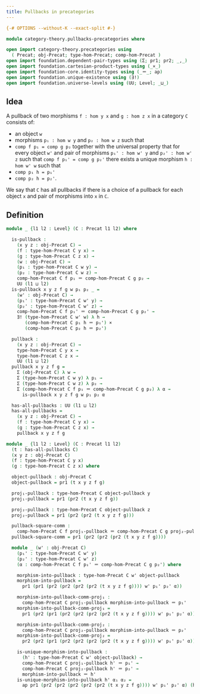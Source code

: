 ```yaml
---
title: Pullbacks in precategories
---
```


```agda
{-# OPTIONS --without-K --exact-split #-}

module category-theory.pullbacks-precategories where

open import category-theory.precategories using
  ( Precat; obj-Precat; type-hom-Precat; comp-hom-Precat )
open import foundation.dependent-pair-types using (Σ; pr1; pr2; _,_)
open import foundation.cartesian-product-types using (_×_)
open import foundation-core.identity-types using (_＝_; ap)
open import foundation.unique-existence using (∃!)
open import foundation.universe-levels using (UU; Level; _⊔_)
```

## Idea

A pullback of two morphisms `f : hom y x` and `g : hom z x` in a category `C` consists of:
- an object `w`
- morphisms `p₁ : hom w y` and `p₂ : hom w z`
such that
- `comp f p₁ = comp g p₂`
together with the universal property that for every object `w'` and pair of morphisms `p₁' : hom w' y` and `p₂' : hom w' z` such that `comp f p₁' = comp g p₂'` there exists a unique morphism `h : hom w' w` such that
- `comp p₁ h = p₁'`
- `comp p₂ h = p₂'`.

We say that `C` has all pullbacks if there is a choice of a pullback for each object `x` and pair of morphisms into `x` in `C`.

## Definition

```agda
module _ {l1 l2 : Level} (C : Precat l1 l2) where

  is-pullback :
    (x y z : obj-Precat C) →
    (f : type-hom-Precat C y x) →
    (g : type-hom-Precat C z x) →
    (w : obj-Precat C) →
    (p₁ : type-hom-Precat C w y) →
    (p₂ : type-hom-Precat C w z) →
    comp-hom-Precat C f p₁ ＝ comp-hom-Precat C g p₂ →
    UU (l1 ⊔ l2)
  is-pullback x y z f g w p₁ p₂ _ =
    (w' : obj-Precat C) →
    (p₁' : type-hom-Precat C w' y) →
    (p₂' : type-hom-Precat C w' z) →
    comp-hom-Precat C f p₁' ＝ comp-hom-Precat C g p₂' →
    ∃! (type-hom-Precat C w' w) λ h →
       (comp-hom-Precat C p₁ h ＝ p₁') ×
       (comp-hom-Precat C p₂ h ＝ p₂')

  pullback :
    (x y z : obj-Precat C) →
    type-hom-Precat C y x →
    type-hom-Precat C z x →
    UU (l1 ⊔ l2)
  pullback x y z f g =
    Σ (obj-Precat C) λ w →
    Σ (type-hom-Precat C w y) λ p₁ →
    Σ (type-hom-Precat C w z) λ p₂ →
    Σ (comp-hom-Precat C f p₁ ＝ comp-hom-Precat C g p₂) λ α →
      is-pullback x y z f g w p₁ p₂ α

  has-all-pullbacks : UU (l1 ⊔ l2)
  has-all-pullbacks =
    (x y z : obj-Precat C) →
    (f : type-hom-Precat C y x) →
    (g : type-hom-Precat C z x) →
    pullback x y z f g

module _ {l1 l2 : Level} (C : Precat l1 l2)
  (t : has-all-pullbacks C)
  (x y z : obj-Precat C)
  (f : type-hom-Precat C y x)
  (g : type-hom-Precat C z x) where

  object-pullback : obj-Precat C
  object-pullback = pr1 (t x y z f g)

  proj₁-pullback : type-hom-Precat C object-pullback y
  proj₁-pullback = pr1 (pr2 (t x y z f g))

  proj₂-pullback : type-hom-Precat C object-pullback z
  proj₂-pullback = pr1 (pr2 (pr2 (t x y z f g)))

  pullback-square-comm :
    comp-hom-Precat C f proj₁-pullback ＝ comp-hom-Precat C g proj₂-pullback
  pullback-square-comm = pr1 (pr2 (pr2 (pr2 (t x y z f g))))

  module _ (w' : obj-Precat C)
    (p₁' : type-hom-Precat C w' y)
    (p₂' : type-hom-Precat C w' z)
    (α : comp-hom-Precat C f p₁' ＝ comp-hom-Precat C g p₂') where

    morphism-into-pullback : type-hom-Precat C w' object-pullback
    morphism-into-pullback =
      pr1 (pr1 (pr2 (pr2 (pr2 (pr2 (t x y z f g)))) w' p₁' p₂' α))

    morphism-into-pullback-comm-proj₁ :
      comp-hom-Precat C proj₁-pullback morphism-into-pullback ＝ p₁'
    morphism-into-pullback-comm-proj₁ =
      pr1 (pr2 (pr1 (pr2 (pr2 (pr2 (pr2 (t x y z f g)))) w' p₁' p₂' α)))

    morphism-into-pullback-comm-proj₂ :
      comp-hom-Precat C proj₂-pullback morphism-into-pullback ＝ p₂'
    morphism-into-pullback-comm-proj₂ =
      pr2 (pr2 (pr1 (pr2 (pr2 (pr2 (pr2 (t x y z f g)))) w' p₁' p₂' α)))

    is-unique-morphism-into-pullback :
      (h' : type-hom-Precat C w' object-pullback) →
      comp-hom-Precat C proj₁-pullback h' ＝ p₁' →
      comp-hom-Precat C proj₂-pullback h' ＝ p₂' →
      morphism-into-pullback ＝ h'
    is-unique-morphism-into-pullback h' α₁ α₂ =
      ap pr1 (pr2 (pr2 (pr2 (pr2 (pr2 (t x y z f g)))) w' p₁' p₂' α) (h' , α₁ , α₂))
```
